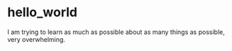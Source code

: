 # hello_world

I am trying to learn as much as possible about as many things as possible, very overwhelming.
